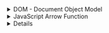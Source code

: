 <details>
<summary>DOM - Document Object Model</summary>

DOM Defines:
+ The events of all HTML elements
+ The methods to access all HTML elements
+ The properties of all HTML elements
+ All HTML elements as objects

**What can do JavaScript with DOM?**
+ JavaScript can change all the HTML elements in the page.
+ JS can change all the HTML attributes in the page
+ JS can change all the CSS styles in the page
+ JS can remove existing HTML elements and attributes
+ JS can add new HTML elements and attributes
+ JS can react to all existing HTML events in the page

Find the HTML elements in 4 ways:
+ getElementById
    ```js
    const titleId = document.getElementById('idName');
    ```
+ getElementByClassName
    ```js
    const eleClass = document.getElementByClassName('className');
    ```
+ getElementByTagName
    ```js
    const eleTag = document.getElementByTagName('tagName');
    ```
+ querySelector
+ querySelectorAll

### What are events?
+ A special set of objects
+ Gives signal that something has occurred within a website
+ Throught Event listeners, developers run specific code as the event
+ The DOM event model consists of
    + events
    + event listeners
+ The DOM event model provides notifications for certain events.

### JavaScript Events:
+ onchange: A change happened to an HTML element
+ onClick: The user clicks an HTML event
+ onMouseover: The user moves away from an HTML element
+ onKeydown: The user presses a keyboard key
+ onBlur: When an object loses focus
+ onLoad: The broser has finished loading the page

**Event Handeler**:<br>
An event handler is a routine that deals with the event allowing a programmer to write code that is executed when the event occurs with the help of event attributes.

**Event Capturing:**<br>
Event capturing is the enents starts from top element to the target element.

**Stop Propagation:**<br>
The stopPropagation() method of the event interface prevents further propagation of the current event in the capturing and building phases.
**Event Delegation:**<br>
Event Delegation is basically a pattern to handle events efficiently Instead of adding an event listner to each and every similar element, we can add an event listener to a parent element and call an event on a partifular target using the .target propery tof the event object.

</details>

<details>
<summary>JavaScript Arrow Function</summary>

Arrow function is one of the features introduced in the ES6 version of JavaScript. It allows you to create functions in a cleaner way compared to regular functions.

**Ways to write Arrow Function:**
When there is no parameters, there should be as empty paranthesis
```js
const myName = ()=>console.log('Md. Shakil');
```
Usually you don't have to use parenthesis if there is only one parameter.
```js
const square = a=> a*a;
```
Use paranthesis when there is more than one parameter.
```js
const add = (a,b)=> a+b;
```

```js
const add = (a,b) => {

}

```

**Arrow Function vs Regular Function:**
+ If there the arrow function contains one expression you can omit the curly braces, and then the expression will be implicitly returned.
+ In Regular function, you have to use return keyword to retun any value. If you don't return anything then the function return undefined.

</details>

<details>
<summay>Spread Operator</summary>
The JavaScript spread operator(...) allows us to quicky copy all or part of an existing array or object into another array or object.

```js
//Case 1:
var a = ['Rohim','Korim', 'Jodu']; 
console.log(a);
//Result: ['Rohim','Korim', 'Jodu']

//Case 2:
var a = ['Rohim','Korim', 'Jodu']; 
console.log(...a);
//Result: Rohim Korim Jodu
```

</details>